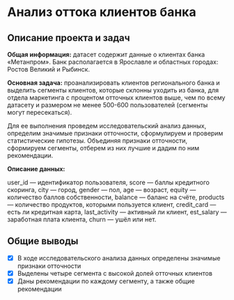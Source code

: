 # Анализ оттока клиентов банка
## Описание проекта и задач

**Общая информация:** датасет содержит данные о клиентах банка «Метанпром». Банк располагается в Ярославле и областных городах: Ростов Великий и Рыбинск.

**Основная задача:** проанализировать клиентов регионального банка и выделить сегменты клиентов, которые склонны уходить из банка, для отдела маркетинга с процентом отточных клиентов выше, чем по всему датасету и размером не менее 500-600 пользователей (сегменты могут пересекаться).

Для ее выполнения проведем исследовательский анализ данных, определим значимые признаки отточности, сформулируем и проверим статистические гипотезы. Объединяя признаки отточности, сформируем сегменты, отберем из них лучшие и дадим по ним рекомендации.

**Описание данных:**

user_id — идентификатор пользователя,
score — баллы кредитного скоринга,
сity — город,
gender — пол,
age — возраст,
equity — количество баллов собственности,
balance — баланс на счёте,
products — количество продуктов, которыми пользуется клиент,
credit_card — есть ли кредитная карта,
last_activity — активный ли клиент,
est_salary — заработная плата клиента,
churn — ушёл или нет.

## Общие выводы

- [x] В ходе исследовательского анализа данных определены значимые признаки отточности
- [x] Выделены четыре сегмента с высокой долей отточных клиентов
- [x] Даны рекомендации по каждому сегменту, а также общие рекомендации
